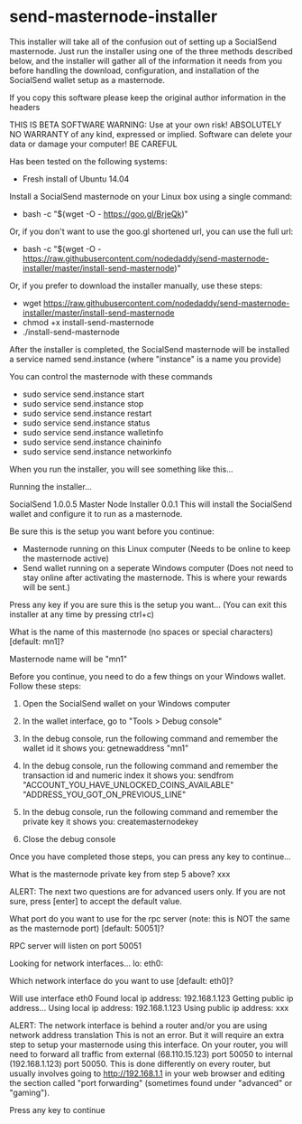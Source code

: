 # send-masternode-installer

This installer will take all of the confusion out of setting up a SocialSend masternode.
Just run the installer using one of the three methods described below, and the installer will gather all of the information it needs from you before handling the download, configuration, and installation of the SocialSend wallet setup as a masternode.

If you copy this software please keep the original author information in the headers

THIS IS BETA SOFTWARE
WARNING: Use at your own risk!
ABSOLUTELY NO WARRANTY of any kind, expressed or implied. 
Software can delete your data or damage your computer!
BE CAREFUL

Has been tested on the following systems:
- Fresh install of Ubuntu 14.04


Install a SocialSend masternode on your Linux box using a single command:
- bash -c "$(wget -O - https://goo.gl/BrjeQk)"

Or, if you don't want to use the goo.gl shortened url, you can use the full url:
- bash -c "$(wget -O - https://raw.githubusercontent.com/nodedaddy/send-masternode-installer/master/install-send-masternode)"

Or, if you prefer to download the installer manually, use these steps:
- wget https://raw.githubusercontent.com/nodedaddy/send-masternode-installer/master/install-send-masternode
- chmod +x install-send-masternode
- ./install-send-masternode

After the installer is completed, the SocialSend masternode will be installed a service named send.instance (where "instance" is a name you provide)

You can control the masternode with these commands
- sudo service send.instance start
- sudo service send.instance stop
- sudo service send.instance restart
- sudo service send.instance status
- sudo service send.instance walletinfo
- sudo service send.instance chaininfo
- sudo service send.instance networkinfo

When you run the installer, you will see something like this...

Running the installer...


SocialSend 1.0.0.5 Master Node Installer 0.0.1
This will install the SocialSend wallet and configure it to run as a masternode.

Be sure this is the setup you want before you continue:
- Masternode running on this Linux computer (Needs to be online to keep the masternode active)
- Send wallet running on a seperate Windows computer (Does not need to stay online after activating the masternode. This is where your rewards will be sent.)

Press any key if you are sure this is the setup you want...
(You can exit this installer at any time by pressing ctrl+c)

What is the name of this masternode (no spaces or special characters) [default: mn1]?
<Your answer here>

Masternode name will be "mn1"

Before you continue, you need to do a few things on your Windows wallet.
Follow these steps:
1) Open the SocialSend wallet on your Windows computer

2) In the wallet interface, go to "Tools > Debug console"

3) In the debug console, run the following command and remember the wallet id it shows you:
   getnewaddress "mn1"

4) In the debug console, run the following command and remember the transaction id and numeric index it shows you:
   sendfrom "ACCOUNT_YOU_HAVE_UNLOCKED_COINS_AVAILABLE" "ADDRESS_YOU_GOT_ON_PREVIOUS_LINE"

5) In the debug console, run the following command and remember the private key it shows you:
   createmasternodekey

6) Close the debug console

Once you have completed those steps, you can press any key to continue...

What is the masternode private key from step 5 above?
xxx

ALERT: The next two questions are for advanced users only.
If you are not sure, press [enter] to accept the default value.

What port do you want to use for the rpc server (note: this is NOT the same as the masternode port) [default: 50051]?

RPC server will listen on port 50051

Looking for network interfaces...
lo:
eth0:

Which network interface do you want to use [default: eth0]?

Will use interface eth0
Found local ip address: 192.168.1.123
Getting public ip address...
Using local ip address: 192.168.1.123
Using public ip address: xxx

ALERT: The network interface is behind a router and/or you are using network address translation
This is not an error.
But it will require an extra step to setup your masternode using this interface.
On your router, you will need to forward all traffic from external (68.110.15.123) port 50050 to internal (192.168.1.123) port 50050.
This is done differently on every router, but usually involves going to http://192.168.1.1 in your web browser and editing the section called "port forwarding" (sometimes found under "advanced" or "gaming").

Press any key to continue
